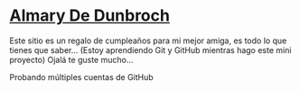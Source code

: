 # [Almary De Dunbroch](https://almarydedunbroch.github.io "Almary De Dunbroch")
Este sitio es un regalo de cumpleaños para mi mejor amiga, es todo lo que tienes que saber...
(Estoy aprendiendo Git y GitHub mientras hago este mini proyecto)
Ojalá te guste mucho...

Probando múltiples cuentas de GitHub